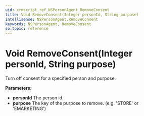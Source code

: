 ```yaml
---
uid: crmscript_ref_NSPersonAgent_RemoveConsent
title: Void RemoveConsent(Integer personId, String purpose)
intellisense: NSPersonAgent.RemoveConsent
keywords: NSPersonAgent, RemoveConsent
so.topic: reference
---
```


# Void RemoveConsent(Integer personId, String purpose)

Turn off consent for a specified person and purpose.

**Parameters:**
 - **personId** The person id
 - **purpose** The key of the purpose to remove. (e.g. 'STORE' or 'EMARKETING')
